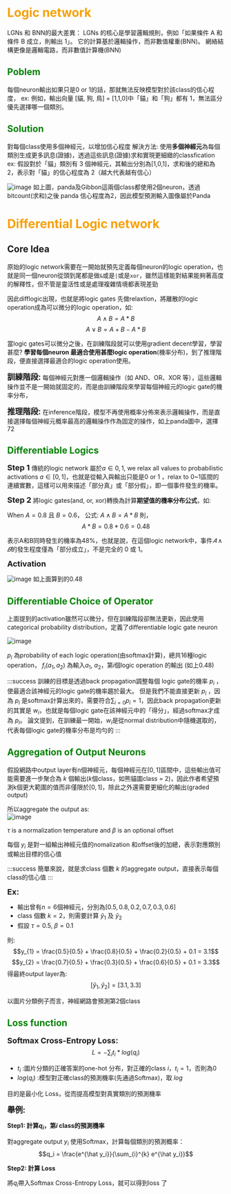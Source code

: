 
# <font color = "#F7A004">Logic network </font>

LGNs 和 BNN的最大差異：
LGNs 的核心是學習邏輯規則，例如「如果條件 A 和條件 B 成立，則輸出 1」。
它的計算基於邏輯操作，而非數值權重(BNN)。
網絡結構更像是邏輯電路，而非數值計算機(BNN)

## <font color = "green">Poblem</font>
每個neuron輸出如果只是0 or 1的話，那就無法反映模型對於該class的信心程度，
ex:
例如，輸出向量 [貓, 狗, 鳥] = [1,1,0]中「貓」和「狗」都有 1，無法區分優先選擇哪一個類別。 

## <font color = "green">Solution</font>
對每個class使用多個神經元，以增加信心程度
解決方法: 使用**多個神經元**為每個類別生成更多訊息(證據)，透過這些訊息(證據)求和實現更細緻的classfication
ex:
假設對於「貓」類別有 3 個神經元，其輸出分別為[1,0,1]，求和後的總和為2，表示對「貓」的信心程度為 2（越大代表越有信心）  

![image](https://hackmd.io/_uploads/BJhwsg1Xkx.png)
如上圖，panda及Gibbon這兩個class都使用2個neuron，透過bitcount(求和)之後 panda 信心程度為2，因此模型預測輸入圖像屬於Panda


# <font color = "#F7A004">Differential Logic network </font>

## Core Idea
原始的logic network需要在一開始就預先定義每個neuron的logic operation，也就是同一個neuron從頭到尾都是做`&`或是`|`或是`xor`，雖然這樣能對結果能夠著高度的解釋性，但不管是靈活性或是處理複雜情境都表現差勁

因此difflogic出現，也就是將logic gates 先做relaxtion，將離散的logic operation成為可以微分的logic operation，如:
$$A \land B = A*B$$ $$A \lor B = A + B - A * B$$

當logic gates可以微分之後，在訓練階段就可以使用gradient decent學習，學習甚麼?
**學習每個neuron 最適合使用甚麼logic operation**(機率分布)，到了推理階段，便直接選擇最適合的logic operation使用。

<font size = 4>**訓練階段:**</font>
每個神經元對應一個邏輯操作（如 AND、OR、XOR 等），這些邏輯操作並不是一開始就固定的，而是由訓練階段來學習每個神經元的logic gate的機率分布，

<font size = 4>**推理階段:**</font>
在inference階段，模型不再使用概率分佈來表示邏輯操作，而是直接選擇每個神經元概率最高的邏輯操作作為固定的操作，如上panda圖中，選擇72


## <font color = green>Differentiable Logics</font>

<font size = 4>**Step 1**</font>
傳統的logic network 屬於$a ∈ {0, 1}$, we relax all values to probabilistic activations $a ∈ [0, 1]$，也就是從輸入與輸出只能是0 or 1 ，relax to 0~1區間的連續實數，這樣可以用來描述「部分真」或「部分假」，即一個事件發生的機率。

<font size = 4>**Step 2**</font>
將logic gates(and, or, xor)轉換為計算**期望值的機率分布公式**，如:

When $A=0.8$ 且 $B= 0.6$，
公式: $A \land B = A*B$
則，
$$A * B = 0.8*0.6 = 0.48$$

表示A和B同時發生的機率為48%，也就是說，在這個logic network中，事件$𝐴∧𝐵$的發生程度僅為「部分成立」，不是完全的 0 或 1。

<font size = 4>**Activation**</font>

![image](https://hackmd.io/_uploads/rJeaHzkQJg.png)
如上面算到的0.48

## <font color = green>Differentiable Choice of Operator</font>

上面提到的activation雖然可以微分，但在訓練階段卻無法更新，因此使用categorical probability distribution，定義了differentiable logic gate neuron

![image](https://hackmd.io/_uploads/Sk7R0GymJg.png)

$p_i$     為probability of each logic operation(由softmax計算)，總共16種logic operation，
$f_i(a_1, a_2)$ 為輸入$a_1$, $a_2$，第$i$個logic operation 的輸出 (如上0.48)

:::success
訓練的目標是透過back propagation調整每個 logic gate的機率 $p_i$ ，使最適合該神經元的logic gate的機率趨於最大。
但是我們不能直接更新 $p_i$ ，因為 $p_i$ 是softmax計算出來的，需要符合$\sum_{i=0} p_i= 1$，因此back propagation更新的其實是 $w_i$，也就是每個logic gate在該神經元中的「得分」，經過softmax才成為 $p_i$。
論文提到，在訓練最一開始，$w_i$是從normal distribution中隨機選取的，代表每個logic gate的機率分布是均勻的
:::


## <font color = green>Aggregation of Output Neurons</font>

假設網路中output layer有n個神經元，每個神經元在$[0, 1]$區間中，這些輸出值可能需要進一步聚合為 $k$ 個輸出($k$個class，如熊貓圖class = 2)，因此作者希望預測k個更大範圍的值而非僅限於$[0, 1]$，除此之外還需要更細化的輸出(graded output)

所以aggregate the output as:  
![image](https://hackmd.io/_uploads/BJOCoNy7yg.png)

$τ$ is a normalization temperature and $β$ is an optional offset  

每個 $y_i$ 是對一組輸出神經元值的nomalization 和offset後的加總，表示對應類別或輸出目標的信心值

:::success
簡單來說，就是求class 個數 $k$ 的aggregate output，直接表示每個class的信心值
:::

<font size = 4>**Ex:**</font>
* 輸出曾有$n=6$個神經元，分別為$[0.5, 0.8, 0.2, 0.7, 0.3, 0.6]$  
* class 個數 $k = 2$，則需要計算 $\hat y_{1}$ 及 $\hat y_{2}$
* 假設 $τ = 0.5$, $β=0.1$

則:
$$y_{1} = \frac{0.5}{0.5} + \frac{0.8}{0.5} + \frac{0.2}{0.5} + 0.1 = 3.1$$
$$y_{2} = \frac{0.7}{0.5} + \frac{0.3}{0.5} + \frac{0.6}{0.5} + 0.1 = 3.3$$
得最終output layer為:
$$[\hat y_{1}, \hat y_{2}] = [3.1, 3.3]$$

以圖片分類例子而言，神經網路會預測第2個class

## <font color = green>Loss function</font>

<font size = 4>**Softmax Cross-Entropy Loss:**</font>  
$$L = - \sum_it_i * log(q_i)$$

* $t_i$ :圖片分類的正確答案的one-hot 分布，對正確的class $i$，$t_i = 1$，否則為0
* $log(q_i)$ :模型對正確class的預測機率(先通過Softmax)，取 $log$

目的是最小化 Loss，從而提高模型對真實類別的預測機率

<font size = 4>**舉例:**</font>

**Step1: 計算$q_i$，第$i$ class的預測機率**

對aggregate output $y_i$ 使用Softmax，計算每個類別的預測概率：
$$q_i = \frac{e^{\hat y_i}}{\sum_{i}^{k} e^{\hat y_i}}$$


**Step2: 計算 Loss**

將$q_i$帶入Softmax Cross-Entropy Loss，就可以得到loss 了
